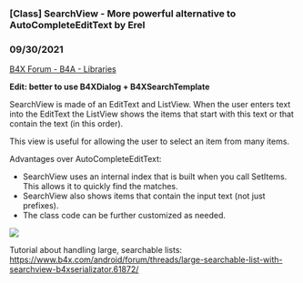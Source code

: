 ### [Class] SearchView - More powerful alternative to AutoCompleteEditText by Erel
### 09/30/2021
[B4X Forum - B4A - Libraries](https://www.b4x.com/android/forum/threads/19379/)

**Edit: better to use B4XDialog + B4XSearchTemplate**  
  
SearchView is made of an EditText and ListView. When the user enters text into the EditText the ListView shows the items that start with this text or that contain the text (in this order).  
  
This view is useful for allowing the user to select an item from many items.  
  
Advantages over AutoCompleteEditText:  

- SearchView uses an internal index that is built when you call SetItems. This allows it to quickly find the matches.
- SearchView also shows items that contain the input text (not just prefixes).
- The class code can be further customized as needed.

  
![](https://www.b4x.com/android/forum/attachments/53072)  
  
Tutorial about handling large, searchable lists: <https://www.b4x.com/android/forum/threads/large-searchable-list-with-searchview-b4xserializator.61872/>